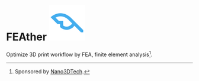 # FEAther ![Icon](./RhinoCommon/pkg/dist/icon.svg)

Optimize 3D print workflow by FEA, finite element analysis[^1].

[^1]: Sponsored by [Nano3DTech](https://nano3dtech.com/).
